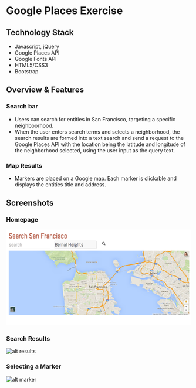 # Google Places Exercise 

## Technology Stack
- Javascript, jQuery
- Google Places API
- Google Fonts API
- HTML5/CSS3
- Bootstrap

## Overview & Features

### Search bar
- Users can search for entities in San Francisco, targeting a specific neighboorhood.
- When the user enters search terms and selects a neighborhood, the search results are formed into a text search and send a request to the Google Places API with the location being the latitude and longitude of the neighborhood selected, using the user input as the query text. 

### Map Results
- Markers are placed on a Google map. Each marker is clickable and displays the entities title and address. 

## Screenshots

### Homepage
<img src="screenshots/home.png">

### Search Results
![alt results](https://raw.github.com/eluckette/google-places-exercise/screenshots/results.png)

### Selecting a Marker
![alt marker](https://raw.github.com/eluckette/google-places-exercise/screenshots/marker.png)